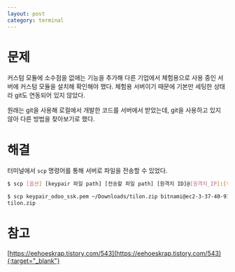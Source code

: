 ```yaml
---
layout: post
category: terminal
---
```


# 문제

커스텀 모듈에 소수점을 없애는 기능을 추가해 다른 기업에서 체험용으로 사용 중인 서버에 커스텀 모듈을 설치해 확인해야 했다.
체험용 서버이기 때문에 기본만 세팅한 상태라 git도 연동되어 있지 않았다.

원래는 git을 사용해 로컬에서 개발한 코드를 서버에서 받았는데, git을 사용하고 있지 않아 다른 방법을 찾아보기로 했다.

# 해결

터미널에서 `scp` 명령어를 통해 서버로 파일을 전송할 수 있었다.

```bash
$ scp [옵션] [keypair 파일 path] [전송할 파일 path] [원격지 ID]@[원격지_IP]:[위치]
```

```bash
$ scp keypair_odoo_ssk.pem ~/Downloads/tilon.zip bitnami@ec2-3-37-40-91.ap-northeast-2.compute.amazonaws.com:~
tilon.zip                                                                                                      100% 6043     1.1MB/s   00:00
```

# 참고

[https://eehoeskrap.tistory.com/543](https://eehoeskrap.tistory.com/543){:target="_blank"}